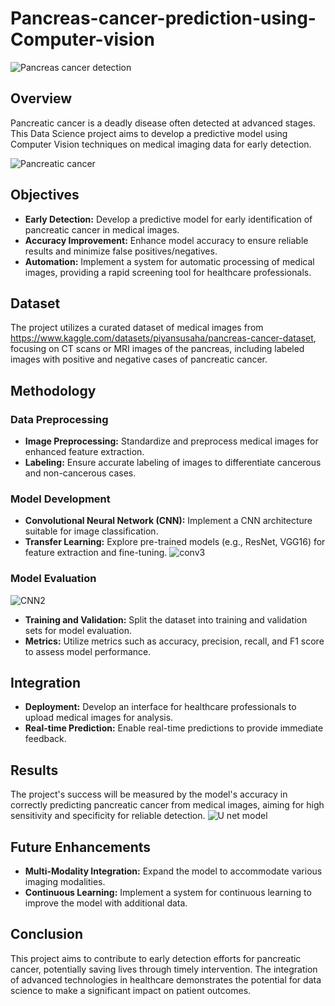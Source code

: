 # Pancreas-cancer-prediction-using-Computer-vision
![Pancreas cancer detection](https://github.com/ssprakash5/Pancreas-cancer-prediction-using-Computer-vision/assets/154003057/8eeb2608-5f43-4134-ae77-e724bd6e248c)

## Overview

Pancreatic cancer is a deadly disease often detected at advanced stages. This Data Science project aims to develop a predictive model using Computer Vision techniques on medical imaging data for early detection.

![Pancreatic cancer](https://github.com/ssprakash5/Pancreas-cancer-prediction-using-Computer-vision/assets/154003057/b89012e7-a8f9-4a5a-a470-69074b3c4854)

## Objectives

- **Early Detection:** Develop a predictive model for early identification of pancreatic cancer in medical images.
- **Accuracy Improvement:** Enhance model accuracy to ensure reliable results and minimize false positives/negatives.
- **Automation:** Implement a system for automatic processing of medical images, providing a rapid screening tool for healthcare professionals.

## Dataset

The project utilizes a curated dataset of medical images from https://www.kaggle.com/datasets/piyansusaha/pancreas-cancer-dataset, focusing on CT scans or MRI images of the pancreas, including labeled images with positive and negative cases of pancreatic cancer.

## Methodology

### Data Preprocessing

- **Image Preprocessing:** Standardize and preprocess medical images for enhanced feature extraction.
- **Labeling:** Ensure accurate labeling of images to differentiate cancerous and non-cancerous cases.

### Model Development

- **Convolutional Neural Network (CNN):** Implement a CNN architecture suitable for image classification.
- **Transfer Learning:** Explore pre-trained models (e.g., ResNet, VGG16) for feature extraction and fine-tuning.
![conv3](https://github.com/ssprakash5/Pancreas-cancer-prediction-using-Computer-vision/assets/154003057/32fc65f5-1b69-448a-87e3-e672579c01e7)

### Model Evaluation
![CNN2](https://github.com/ssprakash5/Pancreas-cancer-prediction-using-Computer-vision/assets/154003057/bdd1793b-2122-452e-9eaf-22ff292a3edb)

- **Training and Validation:** Split the dataset into training and validation sets for model evaluation.
- **Metrics:** Utilize metrics such as accuracy, precision, recall, and F1 score to assess model performance.

## Integration

- **Deployment:** Develop an interface for healthcare professionals to upload medical images for analysis.
- **Real-time Prediction:** Enable real-time predictions to provide immediate feedback.

## Results

The project's success will be measured by the model's accuracy in correctly predicting pancreatic cancer from medical images, aiming for high sensitivity and specificity for reliable detection.
![U net model](https://github.com/ssprakash5/Pancreas-cancer-prediction-using-Computer-vision/assets/154003057/b12c0299-67d9-4790-9fe3-a62f67214cba)

## Future Enhancements

- **Multi-Modality Integration:** Expand the model to accommodate various imaging modalities.
- **Continuous Learning:** Implement a system for continuous learning to improve the model with additional data.

## Conclusion

This project aims to contribute to early detection efforts for pancreatic cancer, potentially saving lives through timely intervention. The integration of advanced technologies in healthcare demonstrates the potential for data science to make a significant impact on patient outcomes.


